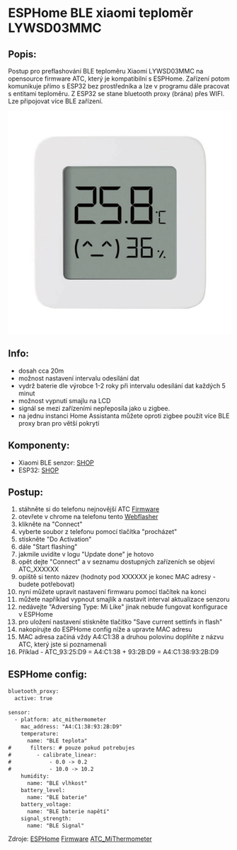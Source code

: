 # ESPHome BLE xiaomi teploměr LYWSD03MMC

## Popis:
Postup pro preflashování BLE teploměru Xiaomi LYWSD03MMC na opensource firmware ATC, který je kompatibilní s ESPHome.
Zařízení potom komunikuje přímo s ESP32 bez prostředníka a lze v programu dále pracovat s entitami teploměru.
Z ESP32 se stane bluetooth proxy (brána) přes WIFI. Lze připojovat více BLE zařízení.

![IMG](https://github.com/peca2345/ESPHome-BLE-xiaomi-LYWSD03MMC/blob/main/IMG/xiaomi_ble_temperature.jpg?raw=true)

## Info:
- dosah cca 20m
- možnost nastavení intervalu odesílání dat 
- vydrž baterie dle výrobce 1-2 roky při intervalu odesílání dat každých 5 minut
- možnost vypnutí smajlu na LCD
- signál se mezi zařízeními nepřeposíla jako u zigbee.
- na jednu instanci Home Assistanta můžete oproti zigbee použít více BLE proxy bran pro větší pokrytí 



## Komponenty:
- Xiaomi BLE senzor: [SHOP](https://www.aliexpress.com/item/1005004038986541.html?spm=a2g0o.productlist.main.19.6c0828ab2pLzZe&algo_pvid=b4e00c04-2583-4e5c-83e7-fa112be91db1&algo_exp_id=b4e00c04-2583-4e5c-83e7-fa112be91db1-9&pdp_npi=3%40dis%21CZK%21199.45%21137.54%21%21%21%21%21%40211bf04a16827115197988812d07a0%2112000027838365642%21sea%21CZ%21166466096&curPageLogUid=mf5jOVf44hjo)
- ESP32: [SHOP](https://www.aliexpress.com/item/1005005246146177.html?spm=a2g0o.productlist.main.1.18cd7404DIFcOK&algo_pvid=daedd95e-ba9a-4aed-a695-54dff0fa1af4&algo_exp_id=daedd95e-ba9a-4aed-a695-54dff0fa1af4-0&pdp_npi=3%40dis%21CZK%21118.58%2181.74%21%21%21%21%21%40211bf4c516827119032341282d07ad%2112000032346510820%21sea%21CZ%21166466096&curPageLogUid=NmCOeBunLWwI)

## Postup:
1. stáhněte si do telefonu nejnovější ATC [Firmware](https://github.com/atc1441/ATC_MiThermometer/releases)
2. otevřete v chrome na telefonu tento [Webflasher](https://atc1441.github.io/TelinkFlasher.html)
3. klikněte na "Connect"
4. vyberte soubor z telefonu pomocí tlačítka "procházet"
5. stiskněte "Do Activation"
6. dále "Start flashing"
7. jakmile uvidíte v logu "Update done" je hotovo
8. opět dejte "Connect" a v seznamu dostupných zařízeních se objeví ATC_XXXXXX
9. opiště si tento název (hodnoty pod XXXXXX je konec MAC adresy - budete potřebovat)
10. nyní můžete upravit nastavení firmwaru pomocí tlačítek na konci
11. můžete například vypnout smajlík a nastavit interval aktualizace senzoru 
12. nedávejte "Adversing Type: Mi Like" jinak nebude fungovat konfigurace v ESPHome
13. pro uložení nastavení stiskněte tlačítko "Save current settinfs in flash"
14. nakopírujte do ESPHome config níže a upravte MAC adresu
15. MAC adresa začíná vždy A4:C1:38 a druhou polovinu doplňíte z názvu ATC, který jste si poznamenali 
16. Příklad - ATC_93:25:D9 = A4:C1:38 + 93:2B:D9 = A4:C1:38:93:2B:D9

## ESPHome config:
```
bluetooth_proxy:
  active: true

sensor:
  - platform: atc_mithermometer
    mac_address: "A4:C1:38:93:2B:D9"
    temperature:
      name: "BLE teplota"
#      filters: # pouze pokud potrebujes
#        - calibrate_linear:
#            - 0.0 -> 0.2
#            - 10.0 -> 10.2
    humidity:
      name: "BLE vlhkost"
    battery_level:
      name: "BLE baterie"
    battery_voltage:
      name: "BLE baterie napětí"
    signal_strength:
      name: "BLE Signal"
```
Zdroje:
 [ESPHome](https://esphome.io/components/sensor/xiaomi_ble.html)
 [Firmware](https://github.com/atc1441/ATC_MiThermometer/releases)
 [ATC_MiThermometer](https://github.com/atc1441/ATC_MiThermometer)
